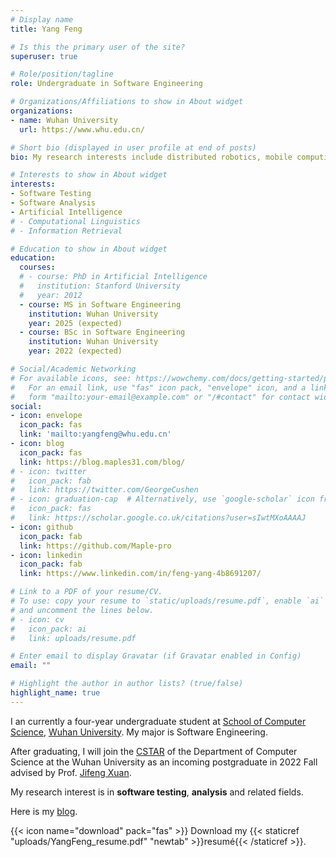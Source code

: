```yaml
---
# Display name
title: Yang Feng

# Is this the primary user of the site?
superuser: true

# Role/position/tagline
role: Undergraduate in Software Engineering

# Organizations/Affiliations to show in About widget
organizations:
- name: Wuhan University
  url: https://www.whu.edu.cn/

# Short bio (displayed in user profile at end of posts)
bio: My research interests include distributed robotics, mobile computing and programmable matter.

# Interests to show in About widget
interests:
- Software Testing
- Software Analysis
- Artificial Intelligence
# - Computational Linguistics
# - Information Retrieval

# Education to show in About widget
education:
  courses:
  # - course: PhD in Artificial Intelligence
  #   institution: Stanford University
  #   year: 2012
  - course: MS in Software Engineering
    institution: Wuhan University
    year: 2025 (expected)
  - course: BSc in Software Engineering
    institution: Wuhan University
    year: 2022 (expected)

# Social/Academic Networking
# For available icons, see: https://wowchemy.com/docs/getting-started/page-builder/#icons
#   For an email link, use "fas" icon pack, "envelope" icon, and a link in the
#   form "mailto:your-email@example.com" or "/#contact" for contact widget.
social:
- icon: envelope
  icon_pack: fas
  link: 'mailto:yangfeng@whu.edu.cn'
- icon: blog
  icon_pack: fas
  link: https://blog.maples31.com/blog/
# - icon: twitter
#   icon_pack: fab
#   link: https://twitter.com/GeorgeCushen
# - icon: graduation-cap  # Alternatively, use `google-scholar` icon from `ai` icon pack
#   icon_pack: fas
#   link: https://scholar.google.co.uk/citations?user=sIwtMXoAAAAJ
- icon: github
  icon_pack: fab
  link: https://github.com/Maple-pro
- icon: linkedin
  icon_pack: fab
  link: https://www.linkedin.com/in/feng-yang-4b8691207/

# Link to a PDF of your resume/CV.
# To use: copy your resume to `static/uploads/resume.pdf`, enable `ai` icons in `params.toml`, 
# and uncomment the lines below.
# - icon: cv
#   icon_pack: ai
#   link: uploads/resume.pdf

# Enter email to display Gravatar (if Gravatar enabled in Config)
email: ""

# Highlight the author in author lists? (true/false)
highlight_name: true
---
```


I an currently a four-year undergraduate student at [School of Computer Science](http://cs.whu.edu.cn/), [Wuhan University](https://www.whu.edu.cn/). My major is Software Engineering.

After graduating, I will join the [CSTAR](http://cstar.whu.edu.cn/cn/index.html) of the Department of Computer Science at the Wuhan University as an incoming postgraduate in 2022 Fall advised by Prof. [Jifeng Xuan](http://www.jifeng-xuan.com/).

My research interest is in **software testing**, **analysis** and related fields.

Here is my [blog](https://blog.maples31.com/blog/).

{{< icon name="download" pack="fas" >}} Download my {{< staticref "uploads/YangFeng_resume.pdf" "newtab" >}}resumé{{< /staticref >}}.
